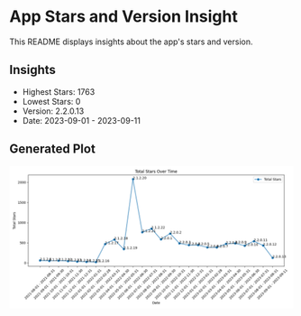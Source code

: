 # App Stars and Version Insight

This README displays insights about the app's stars and version.

## Insights

- Highest Stars: 1763
- Lowest Stars: 0
- Version: 2.2.0.13
- Date: 2023-09-01 - 2023-09-11

## Generated Plot

![Generated Plot](plots/generated_plot.png)
